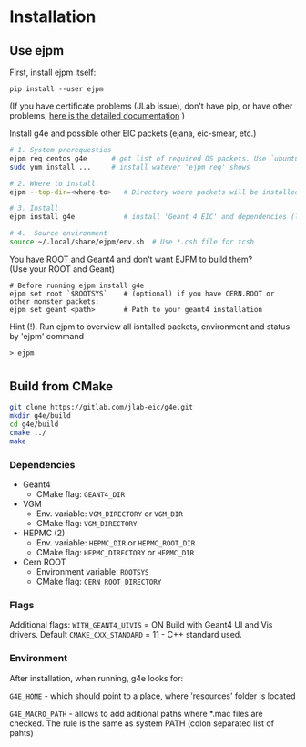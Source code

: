 # Installation

## Use ejpm

First, install ejpm itself:
```
pip install --user ejpm
```
(If you have certificate problems (JLab issue), don't have pip, or have other problems, 
[here is the detailed documentation](https://gitlab.com/eic/ejpm) )

Install g4e and possible other EIC packets (ejana, eic-smear, etc.)
```bash
# 1. System prerequesties
ejpm req centos g4e      # get list of required OS packets. Use `ubuntu` on debian  
sudo yum install ...     # install watever 'ejpm req' shows

# 2. Where to install
ejpm --top-dir=<where-to>   # Directory where packets will be installed

# 3. Install
ejpm install g4e            # install 'Geant 4 EIC' and dependencies (like vgm, hepmc)

# 4.  Source environment
source ~/.local/share/ejpm/env.sh  # Use *.csh file for tcsh
```

You have ROOT and Geant4 and don't want EJPM to build them?  
(Use your ROOT and Geant)

```
# Before running ejpm install g4e
ejpm set root `$ROOTSYS`    # (optional) if you have CERN.ROOT or other monster packets:
ejpm set geant <path>       # Path to your geant4 installation   
```

Hint (!). Run ejpm to overview all isntalled packets, environment and status by 'ejpm' command

```
> ejpm
```

# 



## Build from CMake

```bash
git clone https://gitlab.com/jlab-eic/g4e.git
mkdir g4e/build
cd g4e/build
cmake ../
make
```

### Dependencies

- Geant4
   - CMake flag: `GEANT4_DIR`   
- VGM
   - Env. variable: `VGM_DIRECTORY` or `VGM_DIR`
   - CMake flag: `VGM_DIRECTORY`
- HEPMC (2)
   - Env. variable: `HEPMC_DIR` or `HEPMC_ROOT_DIR`
   - CMake flag: `HEPMC_DIRECTORY` or `HEPMC_DIR`
- Cern ROOT
   - Environment variable: `ROOTSYS`
   - CMake flag: `CERN_ROOT_DIRECTORY`


### Flags

Additional flags:
`WITH_GEANT4_UIVIS` = ON Build with Geant4 UI and Vis drivers. Default
`CMAKE_CXX_STANDARD` = 11 - C++ standard used.

### Environment

After installation, when running, g4e looks for:

```G4E_HOME``` - which should point to a place, where 'resources' 
folder is located

```G4E_MACRO_PATH``` - allows to add aditional paths where *.mac files 
are checked. The rule is the same as system PATH (colon separated list of pahts) 

